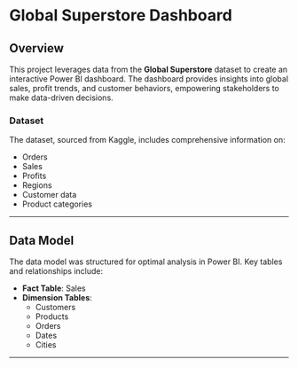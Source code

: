 # Global Superstore Dashboard

## Overview
This project leverages data from the **Global Superstore** dataset to create an interactive Power BI dashboard. The dashboard provides insights into global sales, profit trends, and customer behaviors, empowering stakeholders to make data-driven decisions.

### Dataset
The dataset, sourced from Kaggle, includes comprehensive information on:
- Orders
- Sales
- Profits
- Regions
- Customer data
- Product categories

---

## Data Model
The data model was structured for optimal analysis in Power BI. Key tables and relationships include:
- **Fact Table**: Sales
- **Dimension Tables**: 
  - Customers
  - Products
  - Orders
  - Dates
  - Cities

---
